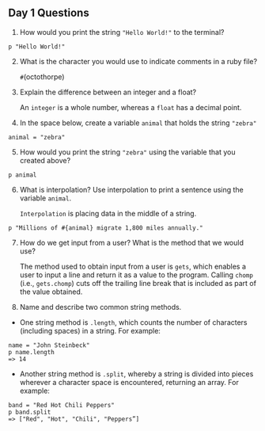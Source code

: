 ## Day 1 Questions

1. How would you print the string `"Hello World!"` to the terminal?
```
p "Hello World!"
```

2. What is the character you would use to indicate comments in a ruby file?

   `#`(octothorpe)

3. Explain the difference between an integer and a float?

   An `integer` is a whole number, whereas a `float` has a decimal point.

4. In the space below, create a variable `animal` that holds the string `"zebra"`
```
animal = "zebra"
```
5. How would you print the string `"zebra"` using the variable that you created above?
```
p animal
```
6. What is interpolation? Use interpolation to print a sentence using the variable `animal`.

   `Interpolation` is placing data in the middle of a string.
```
p "Millions of #{animal} migrate 1,800 miles annually."
```
7. How do we get input from a user? What is the method that we would use?

   The method used to obtain input from a user is `gets`, which enables a user to input a line and return it as a value to the program. Calling `chomp` (i.e., `gets.chomp`) cuts off the trailing line break that is included as part of the value obtained.

8. Name and describe two common string methods.
* One string method is `.length`, which counts the number of characters (including spaces) in a string. For example:
```
name = "John Steinbeck"
p name.length
=> 14
```

* Another string method is `.split`, whereby a string is divided into pieces wherever a character space is encountered, returning an array. For example:
```
band = "Red Hot Chili Peppers"
p band.split
=> ["Red", "Hot", "Chili", "Peppers”]
```
